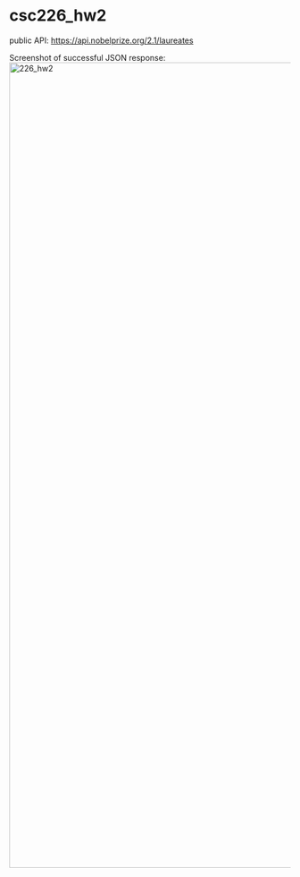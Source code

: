 # csc226_hw2

public API: https://api.nobelprize.org/2.1/laureates

Screenshot of successful JSON response: 
<img width="1440" alt="226_hw2" src="https://github.com/HanVar/csc226_hw2/assets/118027013/f518be22-d044-47c9-a4bd-60e65262d753">
